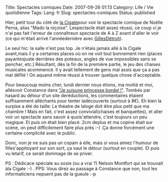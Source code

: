 Title: Spectacles comiques
Date: 2007-09-26 01:13
Category: Life / Vie quotidienne
Tags:
Lang: fr
Slug: spectacles-comiques
Status: published

Hier, petit tour du côté de [la Cigale](http://www.lacigale.fr/)pour voir le spectacle comique de Noëlle Perna, alias "Mado la niçoise". Lespectacle était assez réussi, ce coup ci je n'ai pas fait l'erreur de connaîtreun spectacle de A à Z avant d'aller le voir (ce qui m'était arrivé l'annéedernière avec [GillesDétroit](http://www.gillesdetroit.com/)).

Le seul hic: la salle n'est pas top. Je n'étais jamais allé à la Cigale avant,mais il y a certaines places où on ne voit tout bonnement rien (places payantesjuste derrières des poteaux, angles de vue impossibles sans se pencher, etc.).Résultant, dès la fin de la première partie, le jeu des chaises musicales acommencé. Il y avait tellement de gens mal assis que ça a pas mal défilé ! On aquand même réussi à trouver quelque chose d'acceptable.

Pour beaucoup moins cher, lundi dernier nous étions, ma moitié et moi, allésvoir Constance dans ["Je suisune princesse bordel !"](http://www.billetreduc.com/11340/evt.htm). Tombés par hasard au détour d'un site deréductions, les commentaires étaient suffisamment alléchants pour tenter ladécouverte (surtout à 8€). Eh bien la surpise a été de taille: Le théatre de laloge doit être plus petit que ma chambre ! Mais en fait, c'est assez convivial(chaises et banquettes), et aller voir un spectacle sans savoir à quois'attendre, c'est toujours un peu magique. Et puis on était bien placé. 2cm deplus et ma copine était sur scène, on peut difficilement faire plus près :-) .Ça donne forcément une certaine complicité avec le public.

Donc, non je ne suis pas un copain à elle, mais si vous aimez l'humour de filles'appitoyant sur son sort, ça vaut le détour (surtout en couple). Et puis vu letarif, ce serait dommage de se priver.

PS : Dédicace spéciale au sosie (ou a vrai ?) Nelson Montfort qui se trouvait àla Cigale :-) .
PPS: Vous direz au passage à Constance que non, tout les informaticiens nepuent pas de la gueule :-p
